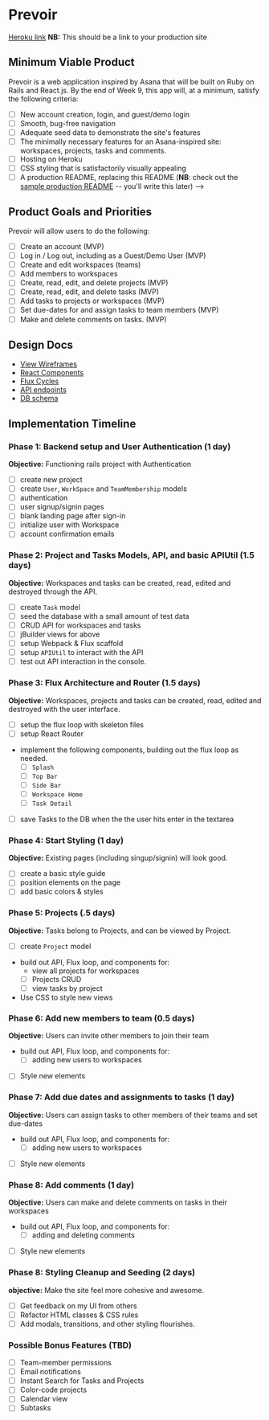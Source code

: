 # Prevoir

[Heroku link][prevoir] **NB:** This should be a link to your production site

[prevoir]: http://prevoir.herokuapp.com

## Minimum Viable Product

Prevoir is a web application inspired by Asana that will be built on Ruby on Rails and React.js. By the end of Week 9, this app will, at a minimum, satisfy the following criteria:

- [ ] New account creation, login, and guest/demo login
- [ ] Smooth, bug-free navigation
- [ ] Adequate seed data to demonstrate the site's features
- [ ] The minimally necessary features for an Asana-inspired site: workspaces, projects, tasks and comments.
- [ ] Hosting on Heroku
- [ ] CSS styling that is satisfactorily visually appealing
- [ ] A production README, replacing this README (**NB**: check out the [sample production README](https://github.com/appacademy/sample-project-proposal/blob/master/docs/production_readme.md) -- you'll write this later) -->

## Product Goals and Priorities

Prevoir will allow users to do the following:

<!-- This is a Markdown checklist. Use it to keep track of your
progress. Put an x between the brackets for a checkmark: [x] -->

- [ ] Create an account (MVP)
- [ ] Log in / Log out, including as a Guest/Demo User (MVP)
- [ ] Create and edit workspaces (teams)
- [ ] Add members to workspaces
- [ ] Create, read, edit, and delete projects (MVP)
- [ ] Create, read, edit, and delete tasks (MVP)
- [ ] Add tasks to projects or workspaces (MVP)
- [ ] Set due-dates for and assign tasks to team members (MVP)
- [ ] Make and delete comments on tasks. (MVP)

## Design Docs
* [View Wireframes][views]
* [React Components][components]
* [Flux Cycles][flux-cycles]
* [API endpoints][api-endpoints]
* [DB schema][schema]

[views]: ./docs/views.md
[components]: ./docs/components.md
[flux-cycles]: ./docs/flux-cycles.md
[api-endpoints]: ./docs/api-endpoints.md
[schema]: ./docs/schema.md

## Implementation Timeline

### Phase 1: Backend setup and User Authentication (1 day)

**Objective:** Functioning rails project with Authentication

- [ ] create new project
- [ ] create `User`, `WorkSpace` and `TeamMembership` models
- [ ] authentication
- [ ] user signup/signin pages
- [ ] blank landing page after sign-in
- [ ] initialize user with Workspace
- [ ] account confirmation emails

### Phase 2: Project and Tasks Models, API, and basic APIUtil (1.5 days)

**Objective:** Workspaces and tasks can be created, read, edited and destroyed through
the API.

- [ ] create `Task` model
- [ ] seed the database with a small amount of test data
- [ ] CRUD API for workspaces and tasks
- [ ] jBuilder views for above
- [ ] setup Webpack & Flux scaffold
- [ ] setup `APIUtil` to interact with the API
- [ ] test out API interaction in the console.

### Phase 3: Flux Architecture and Router (1.5 days)

**Objective:** Workspaces, projects and tasks can be created, read, edited and destroyed with the
user interface.

- [ ] setup the flux loop with skeleton files
- [ ] setup React Router
- implement the following components, building out the flux loop as needed.
  - [ ] `Splash`
  - [ ] `Top Bar`
  - [ ] `Side Bar`
  - [ ] `Workspace Home`
  - [ ] `Task Detail`
- [ ] save Tasks to the DB when the the user hits enter in the textarea

### Phase 4: Start Styling (1 day)

**Objective:** Existing pages (including singup/signin) will look good.

- [ ] create a basic style guide
- [ ] position elements on the page
- [ ] add basic colors & styles

### Phase 5: Projects (.5 days)

**Objective:** Tasks belong to Projects, and can be viewed by Project.

- [ ] create `Project` model
- build out API, Flux loop, and components for:
  - view all projects for workspaces
  - [ ] Projects CRUD
  - [ ] view tasks by project
- Use CSS to style new views


### Phase 6: Add new members to team (0.5 days)

**Objective:** Users can invite other members to join their team

- build out API, Flux loop, and components for:
  - [ ] adding new users to workspaces
- [ ] Style new elements

### Phase 7: Add due dates and assignments to tasks (1 day)

**Objective:** Users can assign tasks to other members of their teams and set due-dates

- build out API, Flux loop, and components for:
  - [ ] adding new users to workspaces
- [ ] Style new elements

### Phase 8: Add comments (1 day)

**Objective:** Users can make and delete comments on tasks in their workspaces

- build out API, Flux loop, and components for:
  - [ ] adding and deleting comments
- [ ] Style new elements

### Phase 8: Styling Cleanup and Seeding (2 days)

**objective:** Make the site feel more cohesive and awesome.

- [ ] Get feedback on my UI from others
- [ ] Refactor HTML classes & CSS rules
- [ ] Add modals, transitions, and other styling flourishes.

### Possible Bonus Features (TBD)
- [ ] Team-member permissions
- [ ] Email notifications
- [ ] Instant Search for Tasks and Projects
- [ ] Color-code projects
- [ ] Calendar view
- [ ] Subtasks

[phase-one]: ./docs/phases/phase1.md
[phase-two]: ./docs/phases/phase2.md
[phase-three]: ./docs/phases/phase3.md
[phase-four]: ./docs/phases/phase4.md
[phase-five]: ./docs/phases/phase5.md
